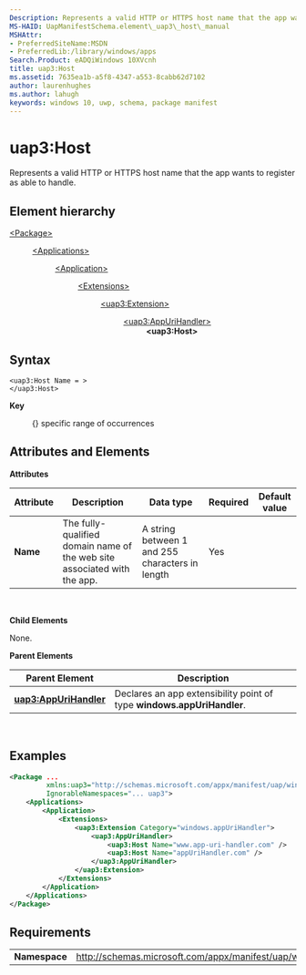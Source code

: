 ```yaml
---
Description: Represents a valid HTTP or HTTPS host name that the app wants to register as able to handle.
MS-HAID: UapManifestSchema.element\_uap3\_host\_manual
MSHAttr:
- PreferredSiteName:MSDN
- PreferredLib:/library/windows/apps
Search.Product: eADQiWindows 10XVcnh
title: uap3:Host
ms.assetid: 7635ea1b-a5f8-4347-a553-8cabb62d7102
author: laurenhughes
ms.author: lahugh
keywords: windows 10, uwp, schema, package manifest
---
```


# uap3:Host


Represents a valid HTTP or HTTPS host name that the app wants to register as able to handle.

## Element hierarchy

<dl>
<dt><a href="element-package.md">&lt;Package&gt;</a></dt>
<dd>
<dl>
<dt><a href="element-applications.md">&lt;Applications&gt;</a></dt>
<dd>
<dl>
<dt><a href="element-application.md">&lt;Application&gt;</a></dt>
<dd>
<dl>
<dt><a href="element-1-extensions.md">&lt;Extensions&gt;</a></dt>
<dd>
<dl>
<dt><a href="element-uap3-extension-manual.md">&lt;uap3:Extension&gt;</a></dt>
<dd>
<dl>
<dt><a href="element-uap3-appurihandler-manual.md">&lt;uap3:AppUriHandler&gt;</a></dt>
<dd><b>&lt;uap3:Host&gt;</b></dd>
</dl>
</dd>
</dl>
</dd>
</dl>
</dd>
</dl>
</dd>
</dl>
</dd>
</dl>

## Syntax


```
<uap3:Host Name = >
</uap3:Host>
```

**Key**

          {} specific range of occurrences

## Attributes and Elements


**Attributes**

| Attribute | Description                                                              | Data type                                       | Required | Default value |
|-----------|--------------------------------------------------------------------------|-------------------------------------------------|----------|---------------|
| **Name**  | The fully-qualified domain name of the web site associated with the app. | A string between 1 and 255 characters in length | Yes      |               |

 

**Child Elements**

None.

**Parent Elements**

| Parent Element                                                  | Description                                                            |
|-----------------------------------------------------------------|------------------------------------------------------------------------|
| [**uap3:AppUriHandler**](element-uap3-appurihandler-manual.md) | Declares an app extensibility point of type **windows.appUriHandler**. |

 

## Examples


```XML
<Package ...
         xmlns:uap3="http://schemas.microsoft.com/appx/manifest/uap/windows10/3"  
         IgnorableNamespaces="... uap3">
    <Applications>
        <Application>
            <Extensions>
                <uap3:Extension Category="windows.appUriHandler">  
                    <uap3:AppUriHandler>  
                        <uap3:Host Name="www.app-uri-handler.com" />  
                        <uap3:Host Name="appUriHandler.com" />  
                    </uap3:AppUriHandler>  
                </uap3:Extension>  
            </Extensions>
        </Application>
    </Applications>
</Package>
```

## Requirements


|               |                                                            |
|---------------|------------------------------------------------------------|
| **Namespace** | http://schemas.microsoft.com/appx/manifest/uap/windows10/3 |

 

 

 



